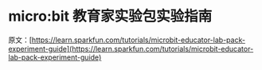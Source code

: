 # micro:bit 教育家实验包实验指南

原文：[https://learn.sparkfun.com/tutorials/microbit-educator-lab-pack-experiment-guide](https://learn.sparkfun.com/tutorials/microbit-educator-lab-pack-experiment-guide)